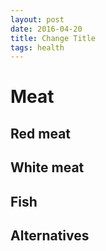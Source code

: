 ```yaml
---
layout: post
date: 2016-04-20
title: Change Title
tags: health
---
```


# Meat

## Red meat


## White meat


## Fish



## Alternatives
